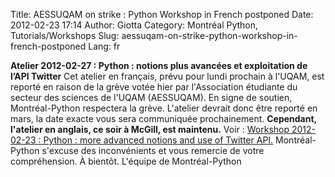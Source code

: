 Title: AESSUQAM on strike : Python Workshop in French postponed
Date: 2012-02-23 17:14
Author: Giotta
Category: Montréal Python, Tutorials/Workshops
Slug: aessuqam-on-strike-python-workshop-in-french-postponed
Lang: fr

**Atelier 2012-02-27 : Python : notions plus avancées et exploitation de
l’API Twitter** Cet atelier en français, prévu pour lundi prochain à
l'UQAM, est reporté en raison de la grève votée hier par l'Association
étudiante du secteur des sciences de l'UQAM (AESSUQAM). En signe de
soutien, Montréal-Python respectera la grève. L'atelier devrait donc
être reporté en mars, la date exacte vous sera communiquée
prochainement. **Cependant, l'atelier en anglais, ce soir à McGill, est
maintenu.** Voir : [Workshop 2012-02-23 : Python : more advanced notions
and use of Twitter API.][] Montréal-Python s'excuse des inconvénients et
vous remercie de votre compréhension. À bientôt. L'équipe de
Montréal-Python

  [Workshop 2012-02-23 : Python : more advanced notions and use of
  Twitter API.]: http://montrealpython.org/r/projects/workshops/wiki/2012-02-23
